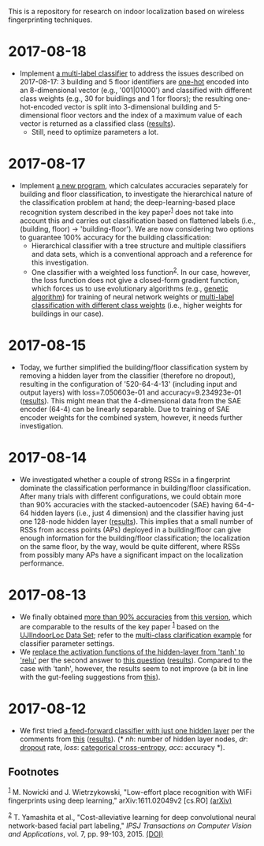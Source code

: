This is a repository for research on indoor localization based on wireless fingerprinting techniques. 


# 2017-08-18

-   Implement [a multi-label classifier](./python/bf_multi-label_classification.py) to address the issues described on 2017-08-17: 3 building and 5 floor identifiers are [one-hot](https://en.wikipedia.org/wiki/One-hot) encoded into an 8-dimensional vector (e.g., '001|01000') and classified with different class weights (e.g., 30 for buidlings and 1 for floors); the resulting one-hot-encoded vector is split into 3-dimensional building and 5-dimensional floor vectors and the index of a maximum value of each vector is returned as a classified class ([results](./results/bf_multi-label_classification_out_20170819-010852.org)).
    -   Still, need to optimize parameters a lot.


# 2017-08-17

-   Implement [a new program](./python/bf_classification.py), which calculates accuracies separately for building and floor classification, to investigate the hierarchical nature of the classification problem at hand; the deep-learning-based place recognition system described in the key paper<sup><a id="fnr.1" class="footref" href="#fn.1">1</a></sup> does not take into account this and carries out classification based on flattened labels (i.e., (building, floor) -> 'building-floor'). We are now considering two options to guarantee 100% accuracy for the building classification:
    -   Hierarchical classifier with a tree structure and multiple classifiers and data sets, which is a conventional approach and a reference for this investigation.
    -   One classifier with a weighted loss function<sup><a id="fnr.2" class="footref" href="#fn.2">2</a></sup>. In our case, however, the loss function does not give a closed-form gradient function, which forces us to use evolutionary algorithms (e.g., [genetic algorithm](https://en.wikipedia.org/wiki/Genetic_algorithm)) for training of neural network weights or [multi-label classification with different class weights](https://github.com/fchollet/keras/issues/741) (i.e., higher weights for buildings in our case).


# 2017-08-15

-   Today, we further simplified the building/floor classification system by removing a hidden layer from the classifier (therefore no dropout), resulting in the configuration of '520-64-4-13' (including input and output layers) with loss=7.050603e-01 and accuracy=9.234923e-01 ([results](./results/indoor_localization_deep_learning_out_20170815-203448.org)). This might mean that the 4-dimensional data from the SAE encoder (64-4) can be linearly separable. Due to training of SAE encoder weights for the combined system, however, it needs further investigation.


# 2017-08-14

-   We investigated whether a couple of strong RSSs in a fingerprint dominate the classification performance in building/floor classification. After many trials with different configurations, we could obtain more than 90% accuracies with the stacked-autoencoder (SAE) having 64-4-64 hidden layers (i.e., just 4 dimension) and the classifier having just one 128-node hidden layer ([results](./results/indoor_localization_deep_learning_out_20170814-184009.org)). This implies that a small number of RSSs from access points (APs) deployed in a building/floor can give enough information for the building/floor classification; the localization on the same floor, by the way, would be quite different, where RSSs from possibly many APs have a significant impact on the localization performance.


# 2017-08-13

-   We finally obtained [more than 90% accuracies](./results/indoor_localization_deep_learning.org) from [this version](./python/indoor_localization_deep_learning.py), which are comparable to the results of the key paper <sup><a id="fnr.1.100" class="footref" href="#fn.1">1</a></sup> based on the [UJIIndoorLoc Data Set](https://archive.ics.uci.edu/ml/datasets/ujiindoorloc); refer to the [multi-class clarification example](https://keras.io/getting-started/sequential-model-guide/#compilation) for classifier parameter settings.
-   We [replace the activation functions of the hidden-layer from 'tanh' to 'relu'](./python/indoor_localization-2.ipynb) per the second answer to [this question](https://stats.stackexchange.com/questions/218542/which-activation-function-for-output-layer) ([results](./results/indoor_localization-2_20170813.csv)). Compared to the case with 'tanh', however, the results seem to not improve (a bit in line with the gut-feeling suggestions from [this](https://datascience.stackexchange.com/questions/10048/what-is-the-best-keras-model-for-multi-class-classification)).


# 2017-08-12

-   We first tried [a feed-forward classifier with just one hidden layer](./python/indoor_localization-1.ipynb) per the comments from [this](https://stats.stackexchange.com/questions/181/how-to-choose-the-number-of-hidden-layers-and-nodes-in-a-feedforward-neural-netw) ([results](./results/indoor_localization-1_20170812.csv)). (\* *nh*: number of hidden layer nodes, *dr*: [dropout](https://en.wikipedia.org/wiki/Dropout_(neural_networks)) rate, *loss*: [categorical cross-entropy](http://deeplearning.net/software/theano/library/tensor/nnet/nnet.html#theano.tensor.nnet.nnet.categorical_crossentropy), *acc*: accuracy \*).

## Footnotes

<sup><a id="fn.1" class="footnum" href="#fnr.1">1</a></sup> M. Nowicki and J. Wietrzykowski, "Low-effort place recognition with WiFi fingerprints using deep learning," arXiv:1611.02049v2 [cs.RO] [(arXiv)](https://arxiv.org/abs/1611.02049v2)

<sup><a id="fn.2" class="footnum" href="#fnr.2">2</a></sup> T. Yamashita et al., "Cost-alleviative learning for deep convolutional neural network-based facial part labeling," *IPSJ Transactions on Computer Vision and Applications*, vol. 7, pp. 99-103, 2015. [(DOI)](http://doi.org/10.2197/ipsjtcva.7.99)
